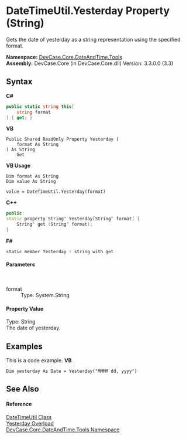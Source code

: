 # DateTimeUtil.Yesterday Property (String)
 

Gets the date of yesterday as a string representation using the specified format.

**Namespace:**&nbsp;<a href="N_DevCase_Core_DateAndTime_Tools">DevCase.Core.DateAndTime.Tools</a><br />**Assembly:**&nbsp;DevCase.Core (in DevCase.Core.dll) Version: 3.3.0.0 (3.3)

## Syntax

**C#**<br />
``` C#
public static string this[
	string format
] { get; }
```

**VB**<br />
``` VB
Public Shared ReadOnly Property Yesterday ( 
	format As String
) As String
	Get
```

**VB Usage**<br />
``` VB Usage
Dim format As String
Dim value As String

value = DateTimeUtil.Yesterday(format)

```

**C++**<br />
``` C++
public:
static property String^ Yesterday[String^ format] {
	String^ get (String^ format);
}
```

**F#**<br />
``` F#
static member Yesterday : string with get

```


#### Parameters
&nbsp;<dl><dt>format</dt><dd>Type: System.String<br /></dd></dl>

#### Property Value
Type: String<br />The date of yesterday.

## Examples
This is a code example. 
**VB**<br />
``` VB
Dim yesterday As Date = Yesterday("MMMM dd, yyyy")
```


## See Also


#### Reference
<a href="T_DevCase_Core_DateAndTime_Tools_DateTimeUtil">DateTimeUtil Class</a><br /><a href="Overload_DevCase_Core_DateAndTime_Tools_DateTimeUtil_Yesterday">Yesterday Overload</a><br /><a href="N_DevCase_Core_DateAndTime_Tools">DevCase.Core.DateAndTime.Tools Namespace</a><br />